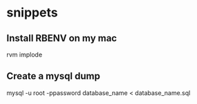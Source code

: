 # snippets

## Install RBENV on my mac
<!-- remove rvm --> 
rvm implode

<!-- restart shell --> 

## Create a mysql dump

mysql -u root -ppassword database_name < database_name.sql


